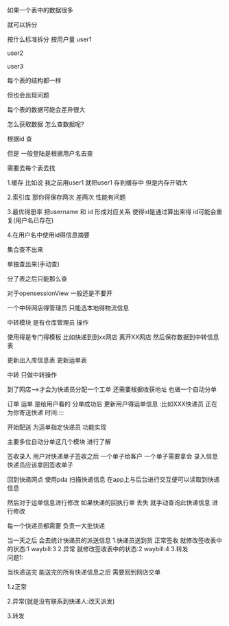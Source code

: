 如果一个表中的数据很多

就可以拆分  

按什么标准拆分  按用户量
user1  


user2



 user3

每个表的结构都一样

但也会出现问题

每个表的数据可能会差异很大


怎么获取数据 怎么查数据呢?

根据id 查 

但是 一般登陆是根据用户名去查

需要去每个表去找   

1.缓存  比如说 我之前用user1   就把user1 存到缓存中  但是内存开销大

2.索引库   那你得保存两次  差两次   性能有问题

3.最优得册率  把username  和  id  形成对应关系   使得id是通过算出来得  id可能会重复(用户名已存在)

4.在用户名中使用id得信息摘要 

集合查不出来

单独查出来(手动查)

分了表之后只能那么查


对于opensessionView  一般还是不要开


一个中转网店得管理员 只能选本地得物流信息

中转模块  是有仓库管理员 操作 

使用得是专门得模板 比如快递到到xx网店   离开XX网店  然后保存数据到中转信息表 

更新出入库信息表   更新运单表

中转 只做中转操作



 到了网店-->才会为快递员分配一个工单 
还需要根据收获地址 也做一个自动分单

订单
运单 是给用户看的
分单成功后 更新用户得运单信息 :比如XXX快递员 正在为你寄送快递 时间::::



 开始配送 为运单指定快递员 功能实现


主要多位自动分单这几个模块  进行了解

签收录入  用户对快递单子签收之后  一个单子给客户  一个单子需要拿会 录入信息 快递员应该拿回签收单子

回到快递网点   使用pda 扫描快递信息  在app上与后台进行交互便可以读取到快递信息  

然后对于运单信息进行修改   如果快递的回执行单 丢失 就手动查询此快递信息 进行修改

每一个快递员都需要 负责一大批快递 

当一天之后  会去统计快递员的派送信息 
1.快递员送到货   正常签收  就修改签收表中的状态:1  waybill:3
2.异常      		就修改签收表中的状态:2				waybill:4
3.转发			
问题1:

当快递送完 能送完的所有快递信息之后 	需要回到网店交单
		 
1.z正常

2.异常(就是没有联系到快递人:改天派发)

3.转发

